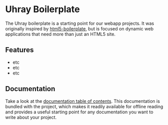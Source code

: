 Uhray Boilerplate
===============

The Uhray boilerplate is a starting point for our webapp projects. It was originally inspired by [html5-boilerplate](https://github.com/h5bp/html5-boilerplate), but is focused on dynamic web applications that need more than just an HTML5 site.

## Features

* etc
* etc
* etc

## Documentation

Take a look at the [documentation table of contents](doc/toc.md). This documentation is bundled with the project, which makes it readily available for offline reading and provides a useful starting point for any documentation you want to write about your project.













